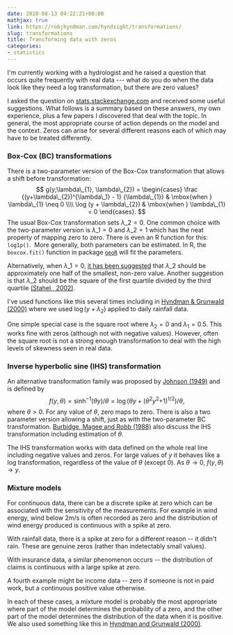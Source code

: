 ```yaml
---
date: 2010-08-13 04:22:21+00:00
mathjax: true
link: https://robjhyndman.com/hyndsight/transformations/
slug: transformations
title: Transforming data with zeros
categories:
- statistics
---
```


I'm currently working with a hydrologist and he raised a question that occurs quite frequently with real data --- what do you do when the data look like they need a log transformation, but there are zero values?

I asked the question on [stats.stackexchange.com](http://stats.stackexchange.com/q/1444/159) and received some useful suggestions. What follows is a summary based on these answers, my own experience, plus a few papers I discovered that deal with the topic. In general, the most appropriate course of action depends on the model and the context. Zeros can arise for several different reasons each of which may have to be treated differently.



### Box-Cox (BC) transformations



There is a two-parameter version of the Box-Cox transformation that allows a shift before transformation:
$$
g(y;\lambda\_{1}, \lambda\_{2}) =
\begin{cases}
\frac {(y+\lambda\_{2})^{\lambda\_1} - 1} {\lambda\_{1}} & \mbox{when } \lambda\_{1} \neq 0 \\\\ \log (y + \lambda\_{2}) & \mbox{when } \lambda\_{1} = 0
\end{cases}.
$$
The usual Box-Cox transformation sets $\lambda\_2=0$. One common choice with the two-parameter version is $\lambda\_1=0$ and $\lambda\_2=1$ which has the neat property of mapping zero to zero. There is even an R function for this: `log1p()`.  More generally, both parameters can be estimated. In R, the `boxcox.fit()` function in package [`geoR`](http://cran.r-project.org/web/packages/geoR/) will fit the parameters.

Alternatively, when $\lambda\_1=0$, [it has been suggested](http://www.mail-archive.com/r-sig-ecology@r-project.org/msg00655.html) that $\lambda\_2$ should be approximately one half of the smallest, non-zero value. Another suggestion is that $\lambda\_2$ should be the square of the first quartile divided by the third quartile [(Stahel,  2002)](http://stat.ethz.ch/~stahel/stat-dat-ana/).

I've used functions like this several times including in [Hyndman & Grunwald (2000)](/publications/gam-rainfall/) where we used $\log(y+\lambda_2)$ applied to daily rainfall data.

One simple special case is the square root where $\lambda_2=0$ and $\lambda_1=0.5$. This works fine with zeros (although not with negative values). However, often the square root is not a strong enough transformation to deal with the high levels of skewness seen in real data.



### Inverse hyperbolic sine (IHS) transformation



An alternative transformation family was proposed by <a href="http://biomet.oxfordjournals.org/cgi/reprint/36/1-2/149">Johnson (1949)</a> and is defined by
$$f(y,\theta) = \text{sinh}^{-1}(\theta y)/\theta = \log\left(\theta y + (\theta^2   y^2 {+ 1})^{{1 / 2}}\right)/\theta,$$
where $\theta > 0$. For any value of $\theta$, zero maps to zero. There is also a two parameter version allowing a shift, just as with the two-parameter BC transformation. [Burbidge, Magee and Robb (1988)](http://www.jstor.org/pss/2288929) also discuss the IHS transformation including estimation of $\theta.$

The IHS transformation works with data defined on the whole real line including negative values and zeros. For large values of $y$ it behaves like a log transformation, regardless of the value of $\theta$ (except 0). As $\theta\rightarrow0$, $f(y,\theta)\rightarrow y$.



### Mixture models



For continuous data, there can be a discrete spike at zero which can be associated with the sensitivity of the measurements. For example in wind energy, wind below 2m/s is often recorded as zero and the distribution of wind energy produced is continuous with a spike at zero.

With rainfall data, there is a spike at zero for a different reason -- it didn't rain. These are genuine zeros (rather than indetectably small values).

With insurance data, a similar phenomenon occurs -- the distribution of claims is continuous with a large spike at zero.

A fourth example might be income data -- zero if someone is not in paid work, but a continuous positive value otherwise.

In each of these cases, a mixture model is probably the most appropriate where part of the model determines the probability of a zero, and the other part of the model determines the distribution of the data when it is positive. We also used something like this in [Hyndman and Grunwald (2000)](/publications/gam-rainfall/).
